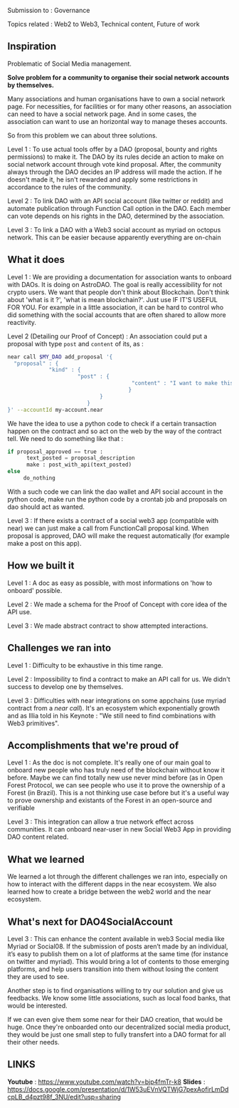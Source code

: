 Submission to : Governance

Topics related : Web2 to Web3, Technical content, Future of work

## Inspiration
Problematic of Social Media management.

**Solve problem for a community to organise their social network accounts by themselves.**

Many associations and human organisations have to own a social network page. For necessities, for facilities or for many other reasons, an association can need to have a social network page. 
And in some cases, the association can want to use an horizontal way to manage theses accounts. 

So from this problem we can about three solutions. 

Level 1 : To use actual tools offer by a DAO (proposal, bounty and rights permissions) to make it. The DAO by its rules decide an action to make on social network account through vote kind proposal. After, the community always through the DAO decides an IP address will made the action. If he doesn't made it, he isn't rewarded and apply some restrictions in accordance to the rules of the community. 

Level 2 :  To link DAO with an API social account (like twitter or reddit) and automate publication through Function Call option in the DAO. 
Each member can vote depends on his rights in the DAO, determined by the association. 


Level 3 : To link a DAO with a Web3 social account as myriad on octopus network.
This can be easier because apparently everything are on-chain

## What it does

Level 1 : We are providing a documentation for association wants to onboard with DAOs. It is doing on AstroDAO. The goal is really accessibility for not crypto users. 
We want that people don't think about Blockchain. Don't think about 'what is it ?', 'what is mean blockchain?'. 
Just use IF IT'S USEFUL FOR YOU. 
For example in a little association, it can be hard to control who did something with the social accounts that are often shared to allow more reactivity.


Level 2 (Detailing our Proof of Concept) :  An association could put a proposal with type `post` and `content` of its, as : 
```bash
near call $MY_DAO add_proposal '{
  "proposal" : {
             "kind" : {
                      "post" : {
                                       "content" : "I want to make this, post on twitter account of the association. I WILL SUCCESSSSS !!!"
                                      }
                             }
                         }
}' --accountId my-account.near 
```
We have the idea to use a python code to check if a certain transaction happen on the contract and so act on the web by the way of the contract tell. 
We need to do something like that : 
```python
if proposal_approved == true : 
      text_posted = proposal_description
      make : post_with_api(text_posted)
else
     do_nothing
```
With a such code we can link the dao wallet and API social account in the python code, make run the python code by a crontab job and proposals on dao should act as wanted. 

Level 3 : If there exists a contract of a social web3 app (compatible with near) we can just make a call from FunctionCall proposal kind. When proposal is approved, DAO will make the request automatically (for example make a post on this app).  


## How we built it

Level 1 : A doc as easy as possible, with most informations on 'how to onboard' possible.

Level 2 : We made a schema for the Proof of Concept with core idea of the API use. 

Level 3 : We made abstract contract to show attempted interactions. 
 
## Challenges we ran into

Level 1 : Difficulty to be exhaustive in this time range. 

Level 2 : Impossibility to find a contract to make an API call for us. We didn't success to develop one by themselves.

Level 3 : Difficulties with near integrations on some appchains (use myriad contract from a _near call_). It's an ecosystem which exponentially growth and as Illia told in his Keynote : "We still need to find combinations with Web3 primitives". 


## Accomplishments that we're proud of

Level 1 : As the doc is not complete. It's really one of our main goal to onboard new people who has truly need of the blockchain without know it before. Maybe we can find totally new use never mind before (as in Open Forest Protocol, we can see people who use it to prove the ownership of a Forest (in Brazil). This is a not thinking use case before but it's a useful way to prove ownership and existants of the Forest in an open-source and verifiable 



Level 3 : This integration can allow a true network effect across communities. It can onboard near-user in new Social Web3 App in providing DAO content related. 

## What we learned

We learned a lot through the different challenges we ran into, especially on how to interact with the different dapps in the near ecosystem.
We also learned how to create a bridge between the web2 world and the near ecosystem.

## What's next for DAO4SocialAccount

Level 3 : This can enhance the content available in web3 Social media like Myriad or Social08. If the submission of posts aren’t made by an individual, it’s easy to publish them on a lot of platforms at the same time (for instance on twitter and myriad). This would bring a lot of contents to those emerging platforms, and help users transition into them without losing the content they are used to see.

Another step is to find organisations willing to try our solution and give us feedbacks. We know some little associations, such as local food banks, that would be interested.

If we can even give them some near for their DAO creation, that would be huge. Once they're onboarded onto our decentralized social media product, they would be just one small step to fully transfert into a DAO format for all their other needs.

## LINKS
**Youtube** : https://www.youtube.com/watch?v=bjp4fmTr-k8
**Slides** : https://docs.google.com/presentation/d/1W53uEVnVQTWjG7pexAofirLmDdcpLB_d4pzt98f_3NU/edit?usp=sharing


